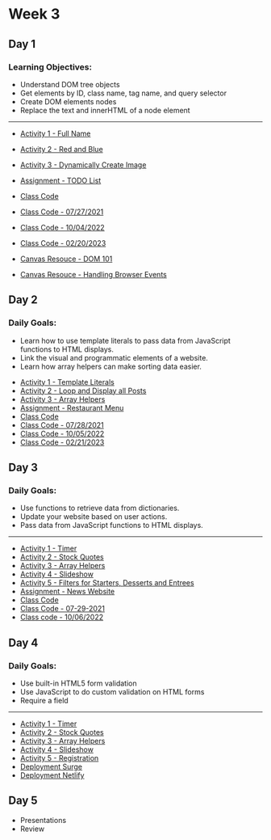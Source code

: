 
# Week 3

## Day 1

### Learning Objectives:

* Understand DOM tree objects
* Get elements by ID, class name, tag name, and query selector
* Create DOM elements nodes
* Replace the text and innerHTML of a node element

---
- [Activity 1 - Full Name](day2/activities/full-name.md)
- [Activity 2 - Red and Blue](day2/activities/red-and-blue.md)
- [Activity 3 - Dynamically Create Image](day2/activities/image-dynamic.md)
- [Assignment - TODO List](day2/assignments/todo-list.md)
- [Class Code](day2/code-downloads/dom-manipulation.zip)
- [Class Code - 07/27/2021](day2/code-downloads/dom-mani.zip)
- [Class Code - 10/04/2022](day2/code-downloads/intro-dom-manipulation.zip)
- [Class Code - 02/20/2023](day2/code-downloads/LearnJS.zip)

- [Canvas Resouce - DOM 101](https://digitalcrafts.instructure.com/courses/220/pages/reading-dom-101?module_item_id=44626)
- [Canvas Resouce - Handling Browser Events](https://digitalcrafts.instructure.com/courses/220/pages/reading-handling-browser-events?module_item_id=44627)

## Day 2 

### Daily Goals:
* Learn how to use template literals to pass data from JavaScript functions to HTML displays.
* Link the visual and programmatic elements of a website.
* Learn how array helpers can make sorting data easier.

- [Activity 1 - Template Literals](day3/activities/temp-first-last.md)
- [Activity 2 - Loop and Display all Posts](day3/activities/loop-and-posts.md)
- [Activity 3 - Array Helpers](day3/activities/array-helpers.md)
- [Assignment - Restaurant Menu](day3/assignments/res-menu.md)
- [Class Code](day3/code-downloads/template-literals-array-helpers-object-looping.zip)
- [Class Code - 07/28/2021](day3/code-downloads/array-helpers-template-literals.zip)
- [Class Code - 10/05/2022](day3/code-downloads//week4-day3.zip)
- [Class Code - 02/21/2023](day3/code-downloads/LearnJS-template-literals.zip)

## Day 3 

### Daily Goals: 
* Use functions to retrieve data from dictionaries.
* Update your website based on user actions.
* Pass data from JavaScript functions to HTML displays.

---
- [Activity 1 - Timer](day4/activities/timer.md)
- [Activity 2 - Stock Quotes](day4/activities/stocks.md)
- [Activity 3 - Array Helpers](day3/activities/array-helpers.md)
- [Activity 4 - Slideshow](day5/activities/slideshow.md)
- [Activity 5 - Filters for Starters, Desserts and Entrees](day3/assignments/res-menu.md)
- [Assignment - News Website](day4/assignments/news.md)
- [Class Code](day4/code-downloads/callbacks.zip)
- [Class Code - 07-29-2021](day4/code-downloads/callbacks-29.zip)
- [Class code - 10/06/2022](day4/code-downloads/week4-day4.zip)


## Day 4 

### Daily Goals:
* Use built-in HTML5 form validation
* Use JavaScript to do custom validation on HTML forms
* Require a field

---

- [Activity 1 - Timer](day4/activities/timer.md)
- [Activity 2 - Stock Quotes](day4/activities/stocks.md)
- [Activity 3 - Array Helpers](day3/activities/array-helpers.md)
- [Activity 4 - Slideshow](day5/activities/slideshow.md)
- [Activity 5 - Registration](day5/activities/register.md)
- [Deployment Surge](https://surge.sh/)
- [Deployment Netlify](https://www.netlify.com/)

## Day 5 

- Presentations 
- Review 


